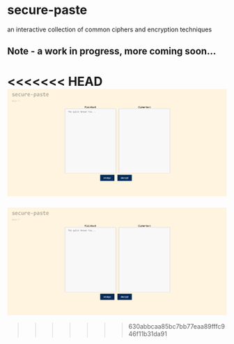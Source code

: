 # secure-paste

an interactive collection of common ciphers and encryption techniques
 
    

## Note - a work in progress, more coming soon...

<<<<<<< HEAD
![Fig.1](./assets/fig1.png)  
=======
![Fig.1](./assets/fig1.png)   
>>>>>>> 630abbcaa85bc7bb77eaa89fffc946f11b31da91
   